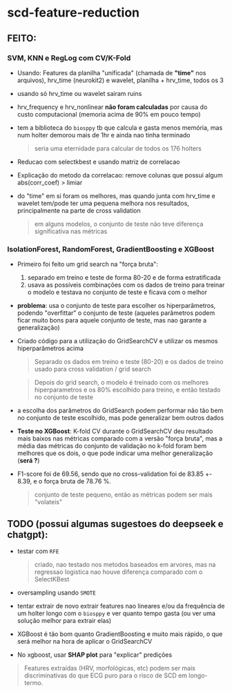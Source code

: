 # scd-feature-reduction

## FEITO:

### SVM, KNN e RegLog com CV/K-Fold

- Usando: Features da planilha "unificada" (chamada de **"time"** nos arquivos), hrv_time (neurokit2) e wavelet, planilha + hrv_time, todos os 3

- usando só hrv_time ou wavelet sairam ruins

- hrv_frequency e hrv_nonlinear **não foram calculadas** por causa do custo computacional (memoria acima de 90% em pouco tempo)

- tem a biblioteca do `biosppy` tb que calcula e gasta menos memória, mas num holter demorou mais de 1hr e ainda nao tinha terminado

  > seria uma eternidade para calcular de todos os 176 holters

- Reducao com selectkbest e usando matriz de correlacao

- Explicação do metodo da correlacao: remove colunas que possui algum abs(corr_coef) > limiar

- do "time" em si foram os melhores, mas quando junta com hrv_time e wavelet tem/pode ter uma pequena melhora nos resultados, principalmente na parte de cross validation

  > em alguns modelos, o conjunto de teste não teve diferença significativa nas métricas

### IsolationForest, RandomForest, GradientBoosting e XGBoost

- Primeiro foi feito um grid search na "força bruta":

  1. separado em treino e teste de forma 80-20 e de forma estratificada
  2. usava as possíveis combinações com os dados de treino para treinar o modelo e testava no conjunto de teste e ficava com o melhor

- **problema**: usa o conjunto de teste para escolher os hiperparâmetros, podendo "overfittar" o conjunto de teste (aqueles parâmetros podem ficar muito bons para aquele conjunto de teste, mas nao garante a generalização)

- Criado código para a utilização do GridSearchCV e utilizar os mesmos hiperparâmetros acima

  > Separado os dados em treino e teste (80-20) e os dados de treino usado para cross validation / grid search

  > Depois do grid search, o modelo é treinado com os melhores hiperparametros e os 80% escolhido para treino, e então testado no conjunto de teste

- a escolha dos parâmetros do GridSearch podem performar não tão bem no conjunto de teste escolhido, mas pode generalizar bem outros dados

- **Teste no XGBoost**: K-fold CV durante o GridSearchCV deu resultado mais baixos nas métricas comparado com a versão "força bruta", mas a média das métricas do conjunto de validação no k-fold foram bem melhores que os dois, o que pode indicar uma melhor generalização (**será ?**)

- F1-score foi de 69.56, sendo que no cross-validation foi de 83.85 +- 8.39, e o força bruta de 78.76 %.
  > conjunto de teste pequeno, então as métricas podem ser mais "volateis"

## TODO (possui algumas sugestoes do deepseek e chatgpt):

- testar com `RFE`

  > criado, nao testado nos metodos baseados em arvores, mas na regressao logistica nao houve diferença comparado com o SelectKBest

- oversampling usando `SMOTE`

- tentar extrair de novo extrair features nao lineares e/ou da frequência de um holter longo com o `biosppy` e ver quanto tempo gasta (ou ver uma solução melhor para extrair elas)

- XGBoost é tão bom quanto GradientBoosting e muito mais rápido, o que será melhor na hora de aplicar o GridSearchCV

- No xgboost, usar **SHAP plot** para "explicar" predições

> Features extraídas (HRV, morfológicas, etc) podem ser mais discriminativas do que ECG puro para o risco de SCD em longo-termo.
